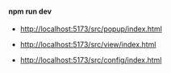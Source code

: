 
#### npm run dev

- [http://localhost:5173/src/popup/index.html](http://localhost:5173/src/popup/index.html)

- [http://localhost:5173/src/view/index.html](http://localhost:5173/src/view/index.html)

- [http://localhost:5173/src/config/index.html](http://localhost:5173/src/config/index.html)

